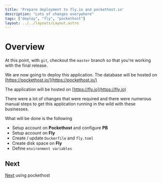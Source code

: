 ```yaml
---
title: 'Prepare deployment to fly.io and pockethost.io'
description: "Lots of changes everywhere"
tags: ["deploy", "fly", "pockethost"]
layout: ../../layouts/Layout.astro
---
```

# Overview
At this point, with `git`, checkout the `master` branch so that you're working with the final release.

We are now going to deploy this application.  The database will be hosted on [https://pockethost.io/](https://pockethost.io/)

The application will be hosted on [https://fly.io](https://fly.io)

There were a lot of changes that were required and there were numerous manual steps 
to get this application running in the wild with these businesses.

What will be done is the following

*  Setup account on **Pockethost** and configure **PB**
*  Setup account on **Fly** 
*  Create / update `Dockerfile` and `fly.toml`
*  Create disk space on **Fly**
*  Define `environment variables` 

## Next
 <a href="/posts/post-26">Next</a> using pockethost